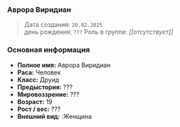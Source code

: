 ### Аврора Виридиан
> Дата создания: `20.02.2025`  
> день рождения: `???`
>  Роль в группе: *[[отсутствует]]*

### Основная информация  
- **Полное имя:** Аврора Виридиан
- **Раса:**  Человек
- **Класс:**  Друид 
- **Предыстория:** ???
- **Мировоззрение:**  ???
- **Возраст:**  19
- **Рост / вес:**  ???
- **Внешний вид:**  :Женщина
